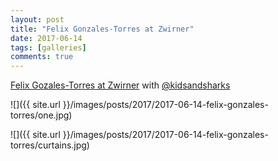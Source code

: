 ```yaml
---
layout: post
title: "Felix Gonzales-Torres at Zwirner"
date: 2017-06-14
tags: [galleries]
comments: true
---
```

[Felix Gozales-Torres at Zwirner](https://www.artsy.net/show/david-zwirner-felix-gonzalez-torres) with [@kidsandsharks](https://www.instagram.com/kidsandsharks)

![]({{ site.url }}/images/posts/2017/2017-06-14-felix-gonzales-torres/one.jpg)

![]({{ site.url }}/images/posts/2017/2017-06-14-felix-gonzales-torres/curtains.jpg)
